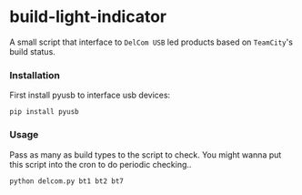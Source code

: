 build-light-indicator
=====================

A small script that interface to `DelCom USB` led products based on `TeamCity`'s build status.

### Installation

First install pyusb to interface usb devices:

    pip install pyusb

### Usage

Pass as many as build types to the script to check. You might wanna put this script into the cron to do periodic checking..

    python delcom.py bt1 bt2 bt7


